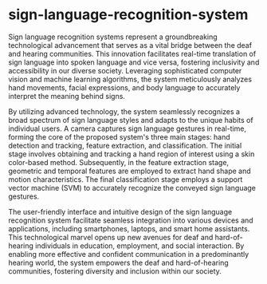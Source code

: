 # sign-language-recognition-system

Sign language recognition systems represent a groundbreaking technological advancement that serves as a vital bridge between the deaf and hearing communities. This innovation facilitates real-time translation of sign language into spoken language and vice versa, fostering inclusivity and accessibility in our diverse society. Leveraging sophisticated computer vision and machine learning algorithms, the system meticulously analyzes hand movements, facial expressions, and body language to accurately interpret the meaning behind signs.

By utilizing advanced technology, the system seamlessly recognizes a broad spectrum of sign language styles and adapts to the unique habits of individual users. A camera captures sign language gestures in real-time, forming the core of the proposed system's three main stages: hand detection and tracking, feature extraction, and classification. The initial stage involves obtaining and tracking a hand region of interest using a skin color-based method. Subsequently, in the feature extraction stage, geometric and temporal features are employed to extract hand shape and motion characteristics. The final classification stage employs a support vector machine (SVM) to accurately recognize the conveyed sign language gestures.

The user-friendly interface and intuitive design of the sign language recognition system facilitate seamless integration into various devices and applications, including smartphones, laptops, and smart home assistants. This technological marvel opens up new avenues for deaf and hard-of-hearing individuals in education, employment, and social interaction. By enabling more effective and confident communication in a predominantly hearing world, the system empowers the deaf and hard-of-hearing communities, fostering diversity and inclusion within our society.
